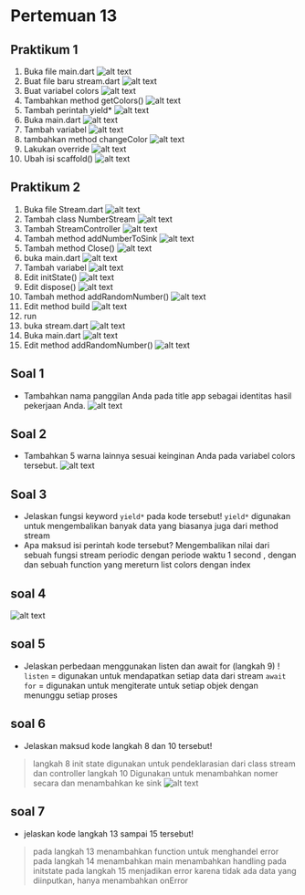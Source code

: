 # Pertemuan 13

## Praktikum 1

1. Buka file main.dart
   ![alt text](image.png)
2. Buat file baru stream.dart
   ![alt text](image-2.png)
3. Buat variabel colors
   ![alt text](image-3.png)
4. Tambahkan method getColors()
   ![alt text](image-5.png)
5. Tambah perintah yield\*
   ![alt text](image-6.png)
6. Buka main.dart
![alt text](image-7.png)
7. Tambah variabel
![alt text](image-9.png)
8. tambahkan method changeColor
![alt text](image-8.png)
9. Lakukan override
![alt text](image-10.png)
10. Ubah isi scaffold()
![alt text](image-11.png)


## Praktikum 2
1. Buka file Stream.dart
![alt text](image-12.png)
2. Tambah class NumberStream
![alt text](image-13.png)
3. Tambah StreamController
![alt text](image-15.png)
4. Tambah method addNumberToSink
![alt text](image-14.png)
5. Tambah method Close()
![alt text](image-16.png)
6. buka main.dart
![alt text](image-17.png)
7. Tambah variabel
![alt text](image-18.png)
8.  Edit initState()
![alt text](image-19.png)
9. Edit dispose()
![alt text](image-20.png)
10. Tambah method addRandomNumber()
![alt text](image-21.png)
11. Edit method build
![alt text](image-22.png)
12. run
13. buka stream.dart
![alt text](image-23.png)
14. Buka main.dart
![alt text](image-24.png)
15. Edit method addRandomNumber()
![alt text](image-25.png)




## Soal 1

- Tambahkan nama panggilan Anda pada title app sebagai identitas hasil pekerjaan Anda.
  ![alt text](image-1.png)

## Soal 2

- Tambahkan 5 warna lainnya sesuai keinginan Anda pada variabel colors tersebut.
  ![alt text](image-4.png)

## Soal 3

- Jelaskan fungsi keyword `yield*` pada kode tersebut!
  `yield*` digunakan untuk mengembalikan banyak data yang biasanya juga dari method stream
- Apa maksud isi perintah kode tersebut?
  Mengembalikan nilai dari sebuah fungsi stream periodic dengan periode waktu 1 second , dengan dan sebuah function yang mereturn list colors dengan index

## soal 4
 ![alt text](soal4.gif)

## soal 5
- Jelaskan perbedaan menggunakan listen dan await for (langkah 9) !
`listen` = digunakan untuk mendapatkan setiap data dari stream
`await for` = digunakan untuk mengiterate untuk setiap objek dengan menunggu setiap proses

## soal 6
- Jelaskan maksud kode langkah 8 dan 10 tersebut!
> langkah 8
> init state digunakan untuk pendeklarasian dari class stream dan controller
> langkah 10
> Digunakan untuk menambahkan nomer secara dan menambahkan ke sink 
 ![alt text](soal6.gif)

## soal 7
- jelaskan kode langkah 13 sampai 15 tersebut!
> pada langkah 13 menambahkan function untuk menghandel error
> pada langkah 14 menambahkan main menambahkan handling pada initstate
> pada langkah 15 menjadikan error karena tidak ada data yang diinputkan, hanya menambahkan onError
